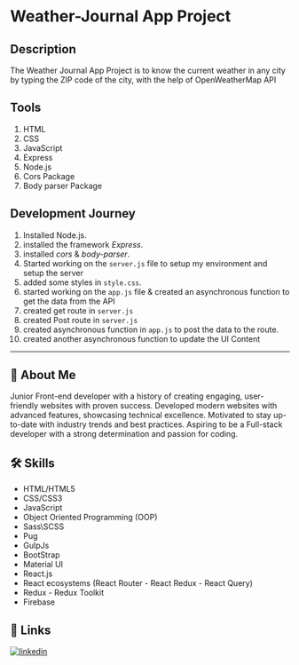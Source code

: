 # Weather-Journal App Project

## Description

The Weather Journal App Project is to know the current weather in any city by typing the ZIP code of the city, with the help of OpenWeatherMap API

## Tools

1. HTML
2. CSS
3. JavaScript
4. Express
5. Node.js
6. Cors Package
7. Body parser Package

## Development Journey

1. Installed Node.js.
2. installed the framework _Express_.
3. installed _cors_ & _body-parser_.
4. Started working on the `server.js` file to setup my environment and setup the server
5. added some styles in `style.css`.
6. started working on the `app.js` file & created an asynchronous function to get the data from the API
7. created get route in `server.js`
8. created Post route in `server.js`
9. created asynchronous function in `app.js` to post the data to the route.
10. created another asynchronous function to update the UI Content

---

## 🚀 About Me

Junior Front-end developer with a history of creating engaging, user-friendly websites with proven success. Developed modern websites with advanced features, showcasing technical excellence. Motivated to stay up-to-date with industry trends and best practices. Aspiring to be a Full-stack developer with a strong determination and passion for coding.

## 🛠 Skills

- HTML/HTML5
- CSS/CSS3
- JavaScript
- Object Oriented Programming (OOP)
- Sass\SCSS
- Pug
- GulpJs
- BootStrap
- Material UI
- React.js
- React ecosystems (React Router - React Redux - React Query)
- Redux - Redux Toolkit
- Firebase

## 🔗 Links

[![linkedin](https://img.shields.io/badge/linkedin-0A66C2?style=for-the-badge&logo=linkedin&logoColor=white)](https://www.linkedin.com/in/abdulrahmanismael/)
